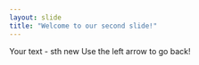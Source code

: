 ```yaml
---
layout: slide
title: "Welcome to our second slide!"
---
```

Your text - sth new
Use the left arrow to go back!
